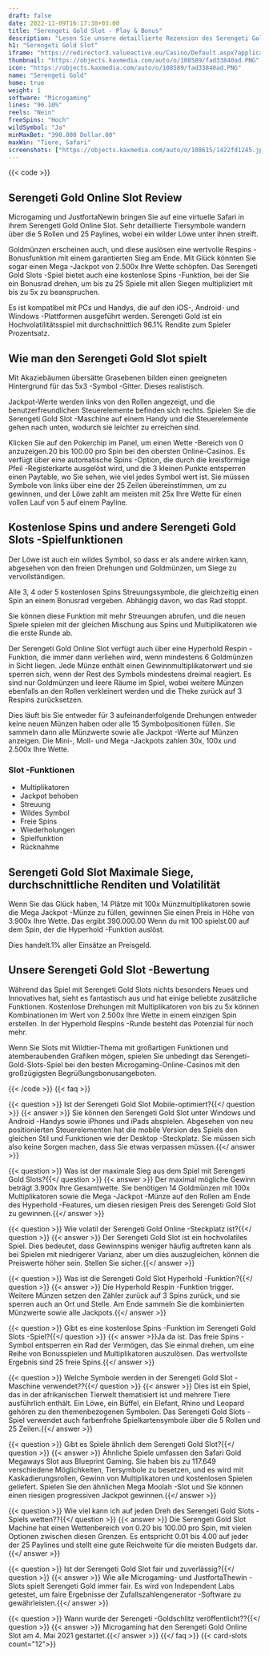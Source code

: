 ```yaml
---
draft: false
date: 2022-11-09T16:17:38+03:00
title: "Serengeti Gold Slot - Play & Bonus"
description: "Lesen Sie unsere detaillierte Rezension des Serengeti Gold Online Slot. Wir betrachten das Gameplay und die Funktionen dieses Safari-Themen-Spiels und des besten Casino-Bonusangebots."
h1: "Serengeti Gold Slot"
iframe: "https://redirector3.valueactive.eu/Casino/Default.aspx?applicationid=4123&serverid=1867&playmode=demo&ul=en&gameid=serengetigoldDesktop"
thumbnail: "https://objects.kaxmedia.com/auto/o/108589/fad33840ad.PNG"
icon: "https://objects.kaxmedia.com/auto/o/108589/fad33840ad.PNG"
name: "Serengeti Gold"
home: true
weight: 1
software: "Microgaming"
lines: "96.10%"
reels: "Nein"
freeSpins: "Hoch"
wildSymbol: "Ja"
minMaxBet: "390.000 Dollar.00"
maxWin: "Tiere, Safari"
screenshots: ["https://objects.kaxmedia.com/auto/o/108615/1422fd1245.jpeg"]
---
```


{{< code >}}<h2>Serengeti Gold Online Slot Review</h2><p>Microgaming und JustfortaNewin bringen Sie auf eine virtuelle Safari in ihrem Serengeti Gold Online Slot. Sehr detaillierte Tiersymbole wandern über die 5 Rollen und 25 Paylines, wobei ein wilder Löwe unter ihnen streift.</p><p>Goldmünzen erscheinen auch, und diese auslösen eine wertvolle Respins -Bonusfunktion mit einem garantierten Sieg am Ende. Mit Glück könnten Sie sogar einen Mega -Jackpot von 2.500x Ihre Wette schöpfen. Das Serengeti Gold Slots -Spiel bietet auch eine kostenlose Spins -Funktion, bei der Sie ein Bonusrad drehen, um bis zu 25 Spiele mit allen Siegen multipliziert mit bis zu 5x zu beanspruchen.</p><p>Es ist kompatibel mit PCs und Handys, die auf den iOS-, Android- und Windows -Plattformen ausgeführt werden. Serengeti Gold ist ein Hochvolatilitätsspiel mit durchschnittlich 96.1% Rendite zum Spieler Prozentsatz.</p><h2>Wie man den Serengeti Gold Slot spielt</h2><p>Mit Akaziebäumen übersätte Grasebenen bilden einen geeigneten Hintergrund für das 5x3 -Symbol -Gitter. Dieses realistisch.</p><p>Jackpot-Werte werden links von den Rollen angezeigt, und die benutzerfreundlichen Steuerelemente befinden sich rechts. Spielen Sie die Serengeti Gold Slot -Maschine auf einem Handy und die Steuerelemente gehen nach unten, wodurch sie leichter zu erreichen sind.</p><p>Klicken Sie auf den Pokerchip im Panel, um einen Wette -Bereich von 0 anzuzeigen.20 bis 100.00 pro Spin bei den obersten Online-Casinos. Es verfügt über eine automatische Spins -Option, die durch die kreisförmige Pfeil -Registerkarte ausgelöst wird, und die 3 kleinen Punkte entsperren einen Paytable, wo Sie sehen, wie viel jedes Symbol wert ist. Sie müssen Symbole von links über eine der 25 Zeilen übereinstimmen, um zu gewinnen, und der Löwe zahlt am meisten mit 25x Ihre Wette für einen vollen Lauf von 5 auf einem Payline.</p><h2>Kostenlose Spins und andere Serengeti Gold Slots -Spielfunktionen</h2><p>Der Löwe ist auch ein wildes Symbol, so dass er als andere wirken kann, abgesehen von den freien Drehungen und Goldmünzen, um Siege zu vervollständigen.</p><p>Alle 3, 4 oder 5 kostenlosen Spins Streuungssymbole, die gleichzeitig einen Spin an einem Bonusrad vergeben. Abhängig davon, wo das Rad stoppt.</p><p>Sie können diese Funktion mit mehr Streuungen abrufen, und die neuen Spiele spielen mit der gleichen Mischung aus Spins und Multiplikatoren wie die erste Runde ab.</p><p>Der Serengeti Gold Online Slot verfügt auch über eine Hyperhold Respin -Funktion, die immer dann verliehen wird, wenn mindestens 6 Goldmünzen in Sicht liegen. Jede Münze enthält einen Gewinnmultiplikatorwert und sie sperren sich, wenn der Rest des Symbols mindestens dreimal reagiert. Es sind nur Goldmünzen und leere Räume im Spiel, wobei weitere Münzen ebenfalls an den Rollen verkleinert werden und die Theke zurück auf 3 Respins zurücksetzen.</p><p>Dies läuft bis Sie entweder für 3 aufeinanderfolgende Drehungen entweder keine neuen Münzen haben oder alle 15 Symbolpositionen füllen. Sie sammeln dann alle Münzwerte sowie alle Jackpot -Werte auf Münzen anzeigen. Die Mini-, Moll- und Mega -Jackpots zahlen 30x, 100x und 2.500x Ihre Wette.</p><h3>
Slot -Funktionen</h3><ul>
<li></span>
Multiplikatoren</li>
<li></span>
Jackpot behoben</li>
<li></span>
Streuung</li>
<li></span>
Wildes Symbol</li>
<li></span>
Freie Spins</li>
<li></span>
Wiederholungen</li>
<li></span>
Spielfunktion</li>
<li></span>
Rücknahme</li></ul><h2>Serengeti Gold Slot Maximale Siege, durchschnittliche Renditen und Volatilität</h2><p>Wenn Sie das Glück haben, 14 Plätze mit 100x Münzmultiplikatoren sowie die Mega Jackpot -Münze zu füllen, gewinnen Sie einen Preis in Höhe von 3.900x Ihre Wette. Das ergibt 390.000.00 Wenn du mit 100 spielst.00 auf dem Spin, der die Hyperhold -Funktion auslöst.</p><p>Dies handelt.1% aller Einsätze an Preisgeld.</p><h2>Unsere Serengeti Gold Slot -Bewertung</h2><p>Während das Spiel mit Serengeti Gold Slots nichts besonders Neues und Innovatives hat, sieht es fantastisch aus und hat einige beliebte zusätzliche Funktionen. Kostenlose Drehungen mit Multiplikatoren von bis zu 5x können Kombinationen im Wert von 2.500x Ihre Wette in einem einzigen Spin erstellen. In der Hyperhold Respins -Runde besteht das Potenzial für noch mehr.</p><p>Wenn Sie Slots mit Wildtier-Thema mit großartigen Funktionen und atemberaubenden Grafiken mögen, spielen Sie unbedingt das Serengeti-Gold-Slots-Spiel bei den besten Microgaming-Online-Casinos mit den großzügigsten Begrüßungsbonusangeboten.</p>
{{< /code >}}
{{< faq >}}

{{< question >}} Ist der Serengeti Gold Slot Mobile-optimiert?{{</ question >}}
{{< answer >}} Sie können den Serengeti Gold Slot unter Windows und Android -Handys sowie iPhones und iPads abspielen. Abgesehen von neu positionierten Steuerelementen hat die mobile Version des Spiels den gleichen Stil und Funktionen wie der Desktop -Steckplatz. Sie müssen sich also keine Sorgen machen, dass Sie etwas verpassen müssen.{{</ answer >}}

{{< question >}} Was ist der maximale Sieg aus dem Spiel mit Serengeti Gold Slots?{{</ question >}}
{{< answer >}} Der maximal mögliche Gewinn beträgt 3.900x Ihre Gesamtwette. Sie benötigen 14 Goldmünzen mit 100x Multiplikatoren sowie die Mega -Jackpot -Münze auf den Rollen am Ende des Hyperhold -Features, um diesen riesigen Preis des Serengeti Gold Slot zu gewinnen.{{</ answer >}}

{{< question >}} Wie volatil der Serengeti Gold Online -Steckplatz ist?{{</ question >}}
{{< answer >}} Der Serengeti Gold Slot ist ein hochvolatiles Spiel. Dies bedeutet, dass Gewinnspins weniger häufig auftreten kann als bei Spielen mit niedrigerer Varianz, aber um dies auszugleichen, können die Preiswerte höher sein. Stellen Sie sicher.{{</ answer >}}

{{< question >}} Was ist die Serengeti Gold Slot Hyperhold -Funktion?{{</ question >}}
{{< answer >}} Die Hyperhold Respin -Funktion trigger. Weitere Münzen setzen den Zähler zurück auf 3 Spins zurück, und sie sperren auch an Ort und Stelle. Am Ende sammeln Sie die kombinierten Münzwerte sowie alle Jackpots.{{</ answer >}}

{{< question >}} Gibt es eine kostenlose Spins -Funktion im Serengeti Gold Slots -Spiel?{{</ question >}}
{{< answer >}}Ja da ist. Das freie Spins -Symbol entsperren ein Rad der Vermögen, das Sie einmal drehen, um eine Reihe von Bonusspielen und Multiplikatoren auszulösen. Das wertvollste Ergebnis sind 25 freie Spins.{{</ answer >}}

{{< question >}} Welche Symbole werden in der Serengeti Gold Slot -Maschine verwendet??{{</ question >}}
{{< answer >}} Dies ist ein Spiel, das in der afrikanischen Tierwelt thematisiert ist und mehrere Tiere ausführlich enthält. Ein Löwe, ein Büffel, ein Elefant, Rhino und Leopard gehören zu den themenbezogenen Symbolen. Das Serengeti Gold Slots -Spiel verwendet auch farbenfrohe Spielkartensymbole über die 5 Rollen und 25 Zeilen.{{</ answer >}}

{{< question >}} Gibt es Spiele ähnlich dem Serengeti Gold Slot?{{</ question >}}
{{< answer >}} Ähnliche Spiele umfassen den Safari Gold Megaways Slot aus Blueprint Gaming. Sie haben bis zu 117.649 verschiedene Möglichkeiten, Tiersymbole zu besetzen, und es wird mit Kaskadierungsrollen, Gewinn von Multiplikatoren und kostenlosen Spielen geliefert. Spielen Sie den ähnlichen Mega Moolah -Slot und Sie können einen riesigen progressiven Jackpot gewinnen.{{</ answer >}}

{{< question >}} Wie viel kann ich auf jeden Dreh des Serengeti Gold Slots -Spiels wetten??{{</ question >}}
{{< answer >}} Die Serengeti Gold Slot Machine hat einen Wettenbereich von 0.20 bis 100.00 pro Spin, mit vielen Optionen zwischen diesen Grenzen. Es entspricht 0.01 bis 4.00 auf jeder der 25 Paylines und stellt eine gute Reichweite für die meisten Budgets dar.{{</ answer >}}

{{< question >}} Ist der Serengeti Gold Slot fair und zuverlässig?{{</ question >}}
{{< answer >}} Wie alle Microgaming- und JustfortaThewin -Slots spielt Serengeti Gold immer fair. Es wird von Independent Labs getestet, um faire Ergebnisse der Zufallszahlengenerator -Software zu gewährleisten.{{</ answer >}}

{{< question >}} Wann wurde der Serengeti -Goldschlitz veröffentlicht??{{</ question >}}
{{< answer >}} Microgaming hat den Serengeti Gold Online Slot am 4. Mai 2021 gestartet.{{</ answer >}}
{{</ faq >}}
{{< card-slots count="12">}}